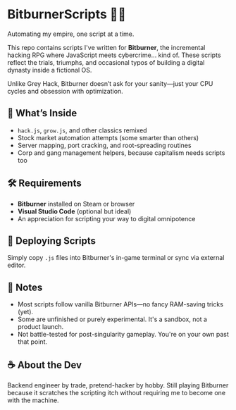 # BitburnerScripts 🧠💾

Automating my empire, one script at a time.

This repo contains scripts I've written for **Bitburner**, the incremental hacking RPG where JavaScript meets cybercrime... kind of. These scripts reflect the trials, triumphs, and occasional typos of building a digital dynasty inside a fictional OS.

Unlike Grey Hack, Bitburner doesn’t ask for your sanity—just your CPU cycles and obsession with optimization.

## 🎯 What’s Inside
- `hack.js`, `grow.js`, and other classics remixed
- Stock market automation attempts (some smarter than others)
- Server mapping, port cracking, and root-spreading routines
- Corp and gang management helpers, because capitalism needs scripts too

## 🛠 Requirements
- **Bitburner** installed on Steam or browser
- **Visual Studio Code** (optional but ideal)
- An appreciation for scripting your way to digital omnipotence

## 🚀 Deploying Scripts
Simply copy `.js` files into Bitburner's in-game terminal or sync via external editor.

## 🧪 Notes
- Most scripts follow vanilla Bitburner APIs—no fancy RAM-saving tricks (yet).
- Some are unfinished or purely experimental. It's a sandbox, not a product launch.
- Not battle-tested for post-singularity gameplay. You're on your own past that point.

## ☕ About the Dev
Backend engineer by trade, pretend-hacker by hobby. Still playing Bitburner because it scratches the scripting itch without requiring me to become one with the machine.
